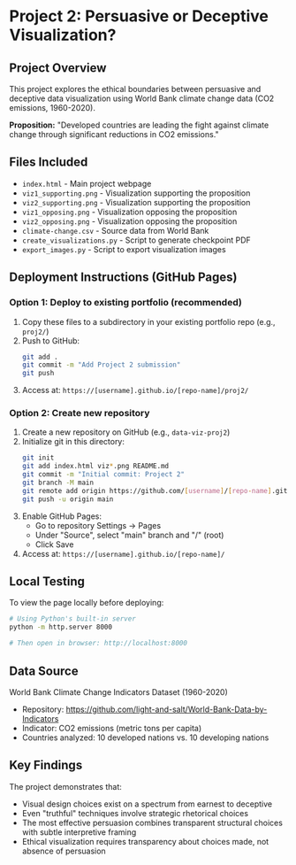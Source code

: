 # Project 2: Persuasive or Deceptive Visualization?

## Project Overview
This project explores the ethical boundaries between persuasive and deceptive data visualization using World Bank climate change data (CO2 emissions, 1960-2020).

**Proposition:** "Developed countries are leading the fight against climate change through significant reductions in CO2 emissions."

## Files Included
- `index.html` - Main project webpage
- `viz1_supporting.png` - Visualization supporting the proposition
- `viz2_supporting.png` - Visualization supporting the proposition
- `viz1_opposing.png` - Visualization opposing the proposition
- `viz2_opposing.png` - Visualization opposing the proposition
- `climate-change.csv` - Source data from World Bank
- `create_visualizations.py` - Script to generate checkpoint PDF
- `export_images.py` - Script to export visualization images

## Deployment Instructions (GitHub Pages)

### Option 1: Deploy to existing portfolio (recommended)
1. Copy these files to a subdirectory in your existing portfolio repo (e.g., `proj2/`)
2. Push to GitHub:
   ```bash
   git add .
   git commit -m "Add Project 2 submission"
   git push
   ```
3. Access at: `https://[username].github.io/[repo-name]/proj2/`

### Option 2: Create new repository
1. Create a new repository on GitHub (e.g., `data-viz-proj2`)
2. Initialize git in this directory:
   ```bash
   git init
   git add index.html viz*.png README.md
   git commit -m "Initial commit: Project 2"
   git branch -M main
   git remote add origin https://github.com/[username]/[repo-name].git
   git push -u origin main
   ```
3. Enable GitHub Pages:
   - Go to repository Settings → Pages
   - Under "Source", select "main" branch and "/" (root)
   - Click Save
4. Access at: `https://[username].github.io/[repo-name]/`

## Local Testing
To view the page locally before deploying:
```bash
# Using Python's built-in server
python -m http.server 8000

# Then open in browser: http://localhost:8000
```

## Data Source
World Bank Climate Change Indicators Dataset (1960-2020)
- Repository: https://github.com/light-and-salt/World-Bank-Data-by-Indicators
- Indicator: CO2 emissions (metric tons per capita)
- Countries analyzed: 10 developed nations vs. 10 developing nations

## Key Findings
The project demonstrates that:
- Visual design choices exist on a spectrum from earnest to deceptive
- Even "truthful" techniques involve strategic rhetorical choices
- The most effective persuasion combines transparent structural choices with subtle interpretive framing
- Ethical visualization requires transparency about choices made, not absence of persuasion

